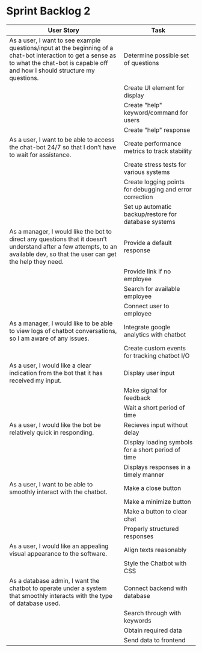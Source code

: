 # Sprint Backlog 2

| User Story | Task |
| --- | --- |
| As a user, I want to see example questions/input at the beginning of a chat-bot interaction to get a sense as to what the chat-bot is capable off and how I should structure my questions. | Determine possible set of questions |
|   | Create UI element for display |
|   | Create "help" keyword/command for users |
|   | Create "help" response |
| As a user, I want to be able to access the chat-bot 24/7 so that I don’t have to wait for assistance. | Create performance metrics to track stability |
|   | Create stress tests for various systems |
|   | Create logging points for debugging and error correction |
|   | Set up automatic backup/restore for database systems |
| As a manager, I would like the bot to direct any questions that it doesn’t understand after a few attempts, to an available dev, so that the user can get the help they need. | Provide a default response |
|   | Provide link if no employee |
|   | Search for available employee |
|   | Connect user to employee |
| As a manager, I would like to be able to view logs of chatbot conversations, so I am aware of any issues. | Integrate google analytics with chatbot |
|   | Create custom events for tracking chatbot I/O |
| As a user, I would like a clear indication from the bot that it has received my input. | Display user input |
|   | Make signal for feedback |
|   | Wait a short period of time |
| As a user, I would like the bot be relatively quick in responding. | Recieves input without delay |
|   | Display loading symbols for a short period of time |
|   | Displays responses in a timely manner |
| As a user, I want to be able to smoothly interact with the chatbot. | Make a close button |
|   | Make a minimize button |
|   | Make a button to clear chat |
|   | Properly structured responses |
| As a user, I would like an appealing visual appearance to the software. | Align texts reasonably |
|   | Style the Chatbot with CSS |
| As a database admin, I want the chatbot to operate under a system that smoothly interacts with the type of database used. | Connect backend with database |
|   | Search through with keywords |
|   | Obtain required data |
|   | Send data to frontend |

